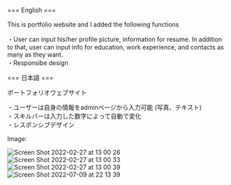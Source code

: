 
=== English ===

This is portfolio website and I added the following functions　　

・User can input his/her profile picture, information for resume. In addition to that, user can input info for education, 
  work experience, and contacts as many as they want.<br>
・Responsibe design<br>


===  日本語 ===

ポートフォリオウェブサイト

・ユーザーは自身の情報をadminページから入力可能 (写真、テキスト)<br>
・スキルバーは入力した数字によって自動で変化<br>
・レスポンシブデザイン<br>


Image:

![Screen Shot 2022-02-27 at 13 00 26](https://user-images.githubusercontent.com/91435300/163630165-4e523207-0a1f-421c-b240-58b046fa39f1.PNG)
![Screen Shot 2022-02-27 at 13 00 33](https://user-images.githubusercontent.com/91435300/163630169-840ae23e-52f5-4572-a151-2d65449816b3.PNG)
![Screen Shot 2022-02-27 at 13 00 39](https://user-images.githubusercontent.com/91435300/163630171-d102af70-f027-4ff7-9ef1-ddc27b31471d.PNG)
![Screen Shot 2022-07-09 at 22 13 39](https://user-images.githubusercontent.com/91435300/178107301-160787ef-02e2-4ad8-bee6-cf20c2b55179.png)
